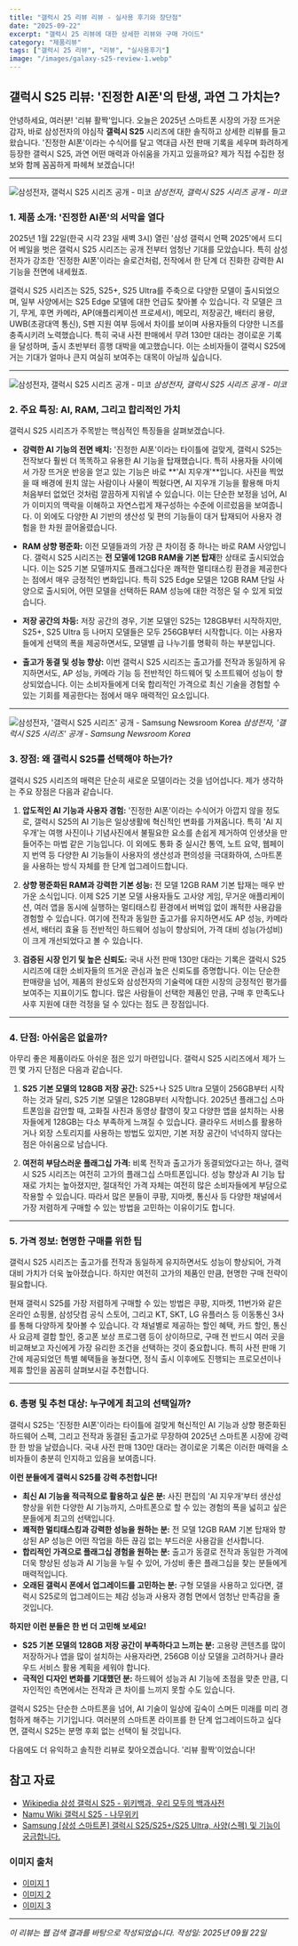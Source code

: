 ```yaml
---
title: "갤럭시 25 리뷰 리뷰 - 실사용 후기와 장단점"
date: "2025-09-22"
excerpt: "갤럭시 25 리뷰에 대한 상세한 리뷰와 구매 가이드"
category: "제품리뷰"
tags: ["갤럭시 25 리뷰", "리뷰", "실사용후기"]
image: "/images/galaxy-s25-review-1.webp"
---
```


## 갤럭시 S25 리뷰: '진정한 AI폰'의 탄생, 과연 그 가치는?

안녕하세요, 여러분! '리뷰 활짝'입니다. 오늘은 2025년 스마트폰 시장의 가장 뜨거운 감자, 바로 삼성전자의 야심작 **갤럭시 S25** 시리즈에 대한 솔직하고 상세한 리뷰를 들고 왔습니다. '진정한 AI폰'이라는 수식어를 달고 역대급 사전 판매 기록을 세우며 화려하게 등장한 갤럭시 S25, 과연 어떤 매력과 아쉬움을 가지고 있을까요? 제가 직접 수집한 정보와 함께 꼼꼼하게 파헤쳐 보겠습니다!

---

![삼성전자, 갤럭시 S25 시리즈 공개 - 미코](/images/galaxy-s25-review-1.webp)
_삼성전자, 갤럭시 S25 시리즈 공개 - 미코_

### 1. 제품 소개: '진정한 AI폰'의 서막을 열다

2025년 1월 22일(한국 시각 23일 새벽 3시) 열린 '삼성 갤럭시 언팩 2025'에서 드디어 베일을 벗은 갤럭시 S25 시리즈는 공개 전부터 엄청난 기대를 모았습니다. 특히 삼성전자가 강조한 '진정한 AI폰'이라는 슬로건처럼, 전작에서 한 단계 더 진화한 강력한 AI 기능을 전면에 내세웠죠.

갤럭시 S25 시리즈는 S25, S25+, S25 Ultra를 주축으로 다양한 모델이 출시되었으며, 일부 사양에서는 S25 Edge 모델에 대한 언급도 찾아볼 수 있습니다. 각 모델은 크기, 무게, 후면 카메라, AP(애플리케이션 프로세서), 메모리, 저장공간, 배터리 용량, UWB(초광대역 통신), S펜 지원 여부 등에서 차이를 보이며 사용자들의 다양한 니즈를 충족시키려 노력했습니다. 특히 국내 사전 판매에서 무려 130만 대라는 경이로운 기록을 달성하며, 출시 초반부터 흥행 대박을 예고했습니다. 이는 소비자들이 갤럭시 S25에 거는 기대가 얼마나 큰지 여실히 보여주는 대목이 아닐까 싶습니다.

---

![삼성전자, 갤럭시 S25 시리즈 공개 - 미코](/images/galaxy-s25-review-2.webp)
_삼성전자, 갤럭시 S25 시리즈 공개 - 미코_

### 2. 주요 특징: AI, RAM, 그리고 합리적인 가치

갤럭시 S25 시리즈가 주목받는 핵심적인 특징들을 살펴보겠습니다.

- **강력한 AI 기능의 전면 배치:** '진정한 AI폰'이라는 타이틀에 걸맞게, 갤럭시 S25는 전작보다 훨씬 더 똑똑하고 유용한 AI 기능을 탑재했습니다. 특히 사용자들 사이에서 가장 뜨거운 반응을 얻고 있는 기능은 바로 **'AI 지우개'**입니다. 사진을 찍었을 때 배경에 원치 않는 사람이나 사물이 찍혔다면, AI 지우개 기능을 활용해 마치 처음부터 없었던 것처럼 깔끔하게 지워낼 수 있습니다. 이는 단순한 보정을 넘어, AI가 이미지의 맥락을 이해하고 자연스럽게 재구성하는 수준에 이르렀음을 보여줍니다. 이 외에도 다양한 AI 기반의 생산성 및 편의 기능들이 대거 탑재되어 사용자 경험을 한 차원 끌어올렸습니다.

- **RAM 상향 평준화:** 이전 모델들과의 가장 큰 차이점 중 하나는 바로 RAM 사양입니다. 갤럭시 S25 시리즈는 **전 모델에 12GB RAM을 기본 탑재**한 상태로 출시되었습니다. 이는 S25 기본 모델까지도 플래그십다운 쾌적한 멀티태스킹 환경을 제공한다는 점에서 매우 긍정적인 변화입니다. 특히 S25 Edge 모델은 12GB RAM 단일 사양으로 출시되어, 어떤 모델을 선택하든 RAM 성능에 대한 걱정은 덜 수 있게 되었습니다.

- **저장 공간의 차등:** 저장 공간의 경우, 기본 모델인 S25는 128GB부터 시작하지만, S25+, S25 Ultra 등 나머지 모델들은 모두 256GB부터 시작합니다. 이는 사용자들에게 선택의 폭을 제공하면서도, 모델별 급 나누기를 명확히 하는 부분입니다.

- **출고가 동결 및 성능 향상:** 이번 갤럭시 S25 시리즈는 출고가를 전작과 동일하게 유지하면서도, AP 성능, 카메라 기능 등 전반적인 하드웨어 및 소프트웨어 성능이 향상되었습니다. 이는 소비자들에게 더욱 합리적인 가격으로 최신 기술을 경험할 수 있는 기회를 제공한다는 점에서 매우 매력적인 요소입니다.

---

![삼성전자, '갤럭시 S25 시리즈' 공개 - Samsung Newsroom Korea](/images/galaxy-s25-review-3.webp)
_삼성전자, '갤럭시 S25 시리즈' 공개 - Samsung Newsroom Korea_

### 3. 장점: 왜 갤럭시 S25를 선택해야 하는가?

갤럭시 S25 시리즈의 매력은 단순히 새로운 모델이라는 것을 넘어섭니다. 제가 생각하는 주요 장점은 다음과 같습니다.

1.  **압도적인 AI 기능과 사용자 경험:** '진정한 AI폰'이라는 수식어가 아깝지 않을 정도로, 갤럭시 S25의 AI 기능은 일상생활에 혁신적인 변화를 가져옵니다. 특히 'AI 지우개'는 여행 사진이나 기념사진에서 불필요한 요소를 손쉽게 제거하여 인생샷을 만들어주는 마법 같은 기능입니다. 이 외에도 통화 중 실시간 통역, 노트 요약, 웹페이지 번역 등 다양한 AI 기능들이 사용자의 생산성과 편의성을 극대화하여, 스마트폰을 사용하는 방식 자체를 한 단계 업그레이드합니다.

2.  **상향 평준화된 RAM과 강력한 기본 성능:** 전 모델 12GB RAM 기본 탑재는 매우 반가운 소식입니다. 이제 S25 기본 모델 사용자들도 고사양 게임, 무거운 애플리케이션, 여러 앱을 동시에 실행하는 멀티태스킹 환경에서 버벅임 없이 쾌적한 사용감을 경험할 수 있습니다. 여기에 전작과 동일한 출고가를 유지하면서도 AP 성능, 카메라 센서, 배터리 효율 등 전반적인 하드웨어 성능이 향상되어, 가격 대비 성능(가성비)이 크게 개선되었다고 볼 수 있습니다.

3.  **검증된 시장 인기 및 높은 신뢰도:** 국내 사전 판매 130만 대라는 기록은 갤럭시 S25 시리즈에 대한 소비자들의 뜨거운 관심과 높은 신뢰도를 증명합니다. 이는 단순한 판매량을 넘어, 제품의 완성도와 삼성전자의 기술력에 대한 시장의 긍정적인 평가를 보여주는 지표이기도 합니다. 많은 사람들이 선택한 제품인 만큼, 구매 후 만족도나 사후 지원에 대한 걱정을 덜 수 있다는 점도 큰 장점입니다.

---

### 4. 단점: 아쉬움은 없을까?

아무리 좋은 제품이라도 아쉬운 점은 있기 마련입니다. 갤럭시 S25 시리즈에서 제가 느낀 몇 가지 단점은 다음과 같습니다.

1.  **S25 기본 모델의 128GB 저장 공간:** S25+나 S25 Ultra 모델이 256GB부터 시작하는 것과 달리, S25 기본 모델은 128GB부터 시작합니다. 2025년 플래그십 스마트폰임을 감안할 때, 고화질 사진과 동영상 촬영이 잦고 다양한 앱을 설치하는 사용자들에게 128GB는 다소 부족하게 느껴질 수 있습니다. 클라우드 서비스를 활용하거나 외장 스토리지를 사용하는 방법도 있지만, 기본 저장 공간이 넉넉하지 않다는 점은 아쉬움으로 남습니다.

2.  **여전히 부담스러운 플래그십 가격:** 비록 전작과 출고가가 동결되었다고는 하나, 갤럭시 S25 시리즈는 여전히 고가의 플래그십 스마트폰입니다. 성능 향상과 AI 기능 탑재로 가치는 높아졌지만, 절대적인 가격 자체는 여전히 많은 소비자들에게 부담으로 작용할 수 있습니다. 따라서 많은 분들이 쿠팡, 지마켓, 통신사 등 다양한 채널에서 가장 저렴하게 구매할 수 있는 방법을 고민하는 이유이기도 합니다.

---

### 5. 가격 정보: 현명한 구매를 위한 팁

갤럭시 S25 시리즈는 출고가를 전작과 동일하게 유지하면서도 성능이 향상되어, 가격 대비 가치가 더욱 높아졌습니다. 하지만 여전히 고가의 제품인 만큼, 현명한 구매 전략이 필요합니다.

현재 갤럭시 S25를 가장 저렴하게 구매할 수 있는 방법은 쿠팡, 지마켓, 11번가와 같은 온라인 쇼핑몰, 삼성닷컴 공식 스토어, 그리고 KT, SKT, LG 유플러스 등 이동통신 3사를 통해 다양하게 찾아볼 수 있습니다. 각 채널별로 제공하는 할인 혜택, 카드 할인, 통신사 요금제 결합 할인, 중고폰 보상 프로그램 등이 상이하므로, 구매 전 반드시 여러 곳을 비교해보고 자신에게 가장 유리한 조건을 선택하는 것이 중요합니다. 특히 사전 판매 기간에 제공되었던 특별 혜택들을 놓쳤다면, 정식 출시 이후에도 진행되는 프로모션이나 제휴 할인을 꼼꼼히 살펴보시길 추천합니다.

---

### 6. 총평 및 추천 대상: 누구에게 최고의 선택일까?

갤럭시 S25는 '진정한 AI폰'이라는 타이틀에 걸맞게 혁신적인 AI 기능과 상향 평준화된 하드웨어 스펙, 그리고 전작과 동결된 출고가로 무장하여 2025년 스마트폰 시장에 강력한 한 방을 날렸습니다. 국내 사전 판매 130만 대라는 경이로운 기록은 이러한 매력을 소비자들이 충분히 인지하고 있음을 보여줍니다.

**이런 분들에게 갤럭시 S25를 강력 추천합니다!**

- **최신 AI 기능을 적극적으로 활용하고 싶은 분:** 사진 편집의 'AI 지우개'부터 생산성 향상을 위한 다양한 AI 기능까지, 스마트폰으로 할 수 있는 경험의 폭을 넓히고 싶은 분들에게 최고의 선택입니다.
- **쾌적한 멀티태스킹과 강력한 성능을 원하는 분:** 전 모델 12GB RAM 기본 탑재와 향상된 AP 성능은 어떤 작업을 하든 끊김 없는 부드러운 사용감을 선사합니다.
- **합리적인 가격으로 플래그십 경험을 원하는 분:** 출고가 동결로 전작과 동일한 가격에 더욱 향상된 성능과 AI 기능을 누릴 수 있어, 가성비 좋은 플래그십을 찾는 분들에게 매력적입니다.
- **오래된 갤럭시 폰에서 업그레이드를 고민하는 분:** 구형 모델을 사용하고 있다면, 갤럭시 S25로의 업그레이드는 체감 성능과 사용자 경험 면에서 엄청난 만족감을 줄 것입니다.

**하지만 이런 분들은 한 번 더 고민해 보세요!**

- **S25 기본 모델의 128GB 저장 공간이 부족하다고 느끼는 분:** 고용량 콘텐츠를 많이 저장하거나 앱을 많이 설치하는 사용자라면, 256GB 이상 모델을 고려하거나 클라우드 서비스 활용 계획을 세워야 합니다.
- **극적인 디자인 변화를 기대했던 분:** 하드웨어 성능과 AI 기능에 초점을 맞춘 만큼, 디자인적인 측면에서는 전작과 큰 차이를 느끼지 못할 수도 있습니다.

갤럭시 S25는 단순한 스마트폰을 넘어, AI 기술이 일상에 깊숙이 스며든 미래를 미리 경험하게 해주는 기기입니다. 여러분의 스마트폰 라이프를 한 단계 업그레이드하고 싶다면, 갤럭시 S25는 분명 후회 없는 선택이 될 것입니다.

다음에도 더 유익하고 솔직한 리뷰로 찾아오겠습니다. '리뷰 활짝'이었습니다!

## 참고 자료

- [Wikipedia 삼성 갤럭시 S25 - 위키백과, 우리 모두의 백과사전](https://ko.wikipedia.org/wiki/삼성_갤럭시_S25)
- [Namu Wiki 갤럭시 S25 - 나무위키](https://namu.wiki/w/S25)
- [Samsung [삼성 스마트폰] 갤럭시 S25/S25+/S25 Ultra, 사양(스펙) 및 기능이 궁금합니다.](https://www.samsungsvc.co.kr/solution/3187302)

### 이미지 출처

- [이미지 1](https://img.kr.news.samsung.com/kr/wp-content/uploads/2025/01/삼성전자-모바일-갤럭시-S25-울트라-티타늄-블랙.jpg)
- [이미지 2](https://img.kr.news.samsung.com/kr/wp-content/uploads/2025/01/삼성전자-모바일-갤럭시-S25-플러스-아이스블루.jpg)
- [이미지 3](https://img.kr.news.samsung.com/kr/wp-content/uploads/2025/01/삼성전자-모바일-갤럭시-S25.jpg)

---

_이 리뷰는 웹 검색 결과를 바탕으로 작성되었습니다._
_작성일: 2025년 09월 22일_
